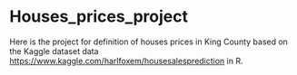 # Houses_prices_project
Here is the project for definition of houses prices in King County based on the Kaggle dataset data https://www.kaggle.com/harlfoxem/housesalesprediction in R.
